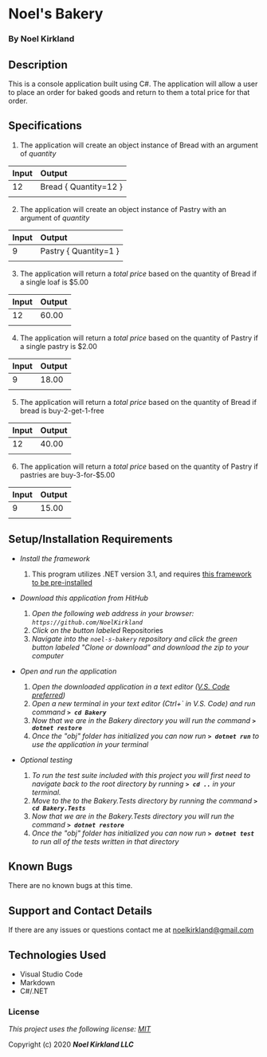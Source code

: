 # Noel's Bakery

### By Noel Kirkland

## Description

This is a console application built using C#. The application will allow a user to place an order for baked goods and return to them a total price for that order.

## Specifications

1. The application will create an object instance of Bread with an argument of _quantity_

| Input | Output |
| :--- | :--- |
| 12 | Bread { Quantity=12 } |
|||

2. The application will create an object instance of Pastry with an argument of _quantity_

| Input | Output |
| :--- | :--- |
| 9 | Pastry { Quantity=1 } |
|||

3. The application will return a _total price_ based on the quantity of Bread if a single loaf is $5.00

| Input | Output |
| :--- | :--- |
| 12 | 60.00 |
|||

4. The application will return a _total price_ based on the quantity of Pastry if a single pastry is $2.00

| Input | Output |
| :--- | :--- |
| 9 | 18.00 |
|||

5. The application will return a _total price_ based on the quantity of Bread if bread is buy-2-get-1-free

| Input | Output |
| :--- | :--- |
| 12 | 40.00 |
|||

6. The application will return a _total price_ based on the quantity of Pastry if pastries are buy-3-for-$5.00

| Input | Output |
| :--- | :--- |
| 9 | 15.00 |
|||

## Setup/Installation Requirements

* _Install the framework_
  1. This program utilizes .NET version 3.1, and requires [this framework to be pre-installed](https://dotnet.microsoft.com/download/dotnet-core/3.1)

* _Download this application from HitHub_
  1. _Open the following web address in your browser: `https://github.com/NoelKirkland`_
  2. _Click on the button labeled_ Repositories
  3. _Navigate into the `noel-s-bakery` repository and click the green button labeled "Clone or download" and download the zip to your computer_

* _Open and run the application_
  1. _Open the downloaded application in a text editor ([V.S. Code preferred](https://code.visualstudio.com/))_
  2. _Open a new terminal in your text editor (Ctrl+\` in V.S. Code) and run command **`> cd Bakery`**_
  3. _Now that we are in the Bakery directory you will run the command **`> dotnet restore`**_
  4. _Once the "obj" folder has initialized you can now run **`> dotnet run`** to use the application in your terminal_

* _Optional testing_
  1. _To run the test suite included with this project you will first need to navigate back to the root directory by running **`> cd ..`** in your terminal._
  2. _Move to the to the Bakery.Tests directory by running the command **`> cd Bakery.Tests`**_
  3. _Now that we are in the Bakery.Tests directory you will run the command **`> dotnet restore`**_
  4. _Once the "obj" folder has initialized you can now run **`> dotnet test`** to run all of the tests written in that directory_


## Known Bugs

There are no known bugs at this time.

## Support and Contact Details

If there are any issues or questions contact me at noelkirkland@gmail.com

## Technologies Used

*  Visual Studio Code
*  Markdown
*  C#/.NET


### License

*This project uses the following license: [MIT](https://opensource.org/licenses/MIT)*

Copyright (c) 2020 **_Noel Kirkland LLC_**